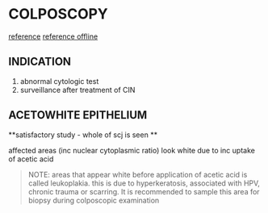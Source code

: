 # COLPOSCOPY
[reference](https://www.glowm.com/section_view/heading/Colposcopy/item/19)
[reference offline](./colposcopy.pdf)

## INDICATION

1. abnormal cytologic test 
2. surveillance after treatment of CIN

## ACETOWHITE EPITHELIUM

**satisfactory study - whole of scj is seen **

affected areas (inc nuclear cytoplasmic ratio) look white due to inc uptake of acetic acid 

> NOTE: areas that appear white before application of acetic acid is called leukoplakia. this is due to hyperkeratosis, associated with HPV, chronic trauma or scarring. It is recommended to sample this area for biopsy during colposcopic examination 